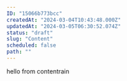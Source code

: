 ```yaml
---
ID: "15066b773bcc"
createdAt: "2024-03-04T10:43:48.000Z"
updatedAt: "2024-03-05T06:30:52.074Z"
status: "draft"
slug: "Content"
scheduled: false
path: ""
---
```

hello from contentrain